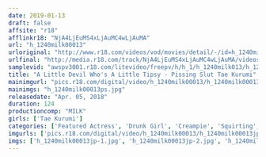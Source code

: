 ```yaml
---
date: 2019-01-13
draft: false
affsite: "r18"
afflinkr18: "NjA4LjEuMS4xLjAuMC4wLjAuMA"
url: "h_1240milk00013"
urloriginal: "http://www.r18.com/videos/vod/movies/detail/-/id=h_1240milk00013"
urlfinal: "http://media.r18.com/track/NjA4LjEuMS4xLjAuMC4wLjAuMA/videos/vod/movies/detail/-/id=h_1240milk00013"
samplevid: "awspv3001.r18.com/litevideo/freepv/h/h_1/h_1240milk013/h_1240milk013_dmb_w.mp4"
title: "A Little Devil Who's A Little Tipsy - Pissing Slut Tae Kurumi"
mainimgurl: "pics.r18.com/digital/video/h_1240milk00013/h_1240milk00013ps.jpg"
mainimgs: "h_1240milk00013ps.jpg"
releasedate: "Apr. 05, 2018"
duration: 124
productioncomp: "MILK"
girls: ['Tae Kurumi']
categories: ['Featured Actress', 'Drunk Girl', 'Creampie', 'Squirting', 'Hi-Def']
imgurls: ['pics.r18.com/digital/video/h_1240milk00013/h_1240milk00013jp-1.jpg', 'pics.r18.com/digital/video/h_1240milk00013/h_1240milk00013jp-2.jpg', 'pics.r18.com/digital/video/h_1240milk00013/h_1240milk00013jp-3.jpg', 'pics.r18.com/digital/video/h_1240milk00013/h_1240milk00013jp-4.jpg', 'pics.r18.com/digital/video/h_1240milk00013/h_1240milk00013jp-5.jpg', 'pics.r18.com/digital/video/h_1240milk00013/h_1240milk00013jp-6.jpg', 'pics.r18.com/digital/video/h_1240milk00013/h_1240milk00013jp-7.jpg', 'pics.r18.com/digital/video/h_1240milk00013/h_1240milk00013jp-8.jpg', 'pics.r18.com/digital/video/h_1240milk00013/h_1240milk00013jp-9.jpg', 'pics.r18.com/digital/video/h_1240milk00013/h_1240milk00013jp-10.jpg', 'pics.r18.com/digital/video/h_1240milk00013/h_1240milk00013jp-11.jpg', 'pics.r18.com/digital/video/h_1240milk00013/h_1240milk00013jp-12.jpg', 'pics.r18.com/digital/video/h_1240milk00013/h_1240milk00013jp-13.jpg', 'pics.r18.com/digital/video/h_1240milk00013/h_1240milk00013jp-14.jpg', 'pics.r18.com/digital/video/h_1240milk00013/h_1240milk00013jp-15.jpg', 'pics.r18.com/digital/video/h_1240milk00013/h_1240milk00013jp-16.jpg', 'pics.r18.com/digital/video/h_1240milk00013/h_1240milk00013jp-17.jpg', 'pics.r18.com/digital/video/h_1240milk00013/h_1240milk00013jp-18.jpg', 'pics.r18.com/digital/video/h_1240milk00013/h_1240milk00013jp-19.jpg', 'pics.r18.com/digital/video/h_1240milk00013/h_1240milk00013jp-20.jpg']
imgs: ['h_1240milk00013jp-1.jpg', 'h_1240milk00013jp-2.jpg', 'h_1240milk00013jp-3.jpg', 'h_1240milk00013jp-4.jpg', 'h_1240milk00013jp-5.jpg', 'h_1240milk00013jp-6.jpg', 'h_1240milk00013jp-7.jpg', 'h_1240milk00013jp-8.jpg', 'h_1240milk00013jp-9.jpg', 'h_1240milk00013jp-10.jpg', 'h_1240milk00013jp-11.jpg', 'h_1240milk00013jp-12.jpg', 'h_1240milk00013jp-13.jpg', 'h_1240milk00013jp-14.jpg', 'h_1240milk00013jp-15.jpg', 'h_1240milk00013jp-16.jpg', 'h_1240milk00013jp-17.jpg', 'h_1240milk00013jp-18.jpg', 'h_1240milk00013jp-19.jpg', 'h_1240milk00013jp-20.jpg']
---
```

